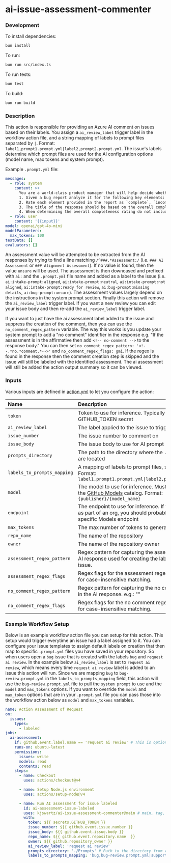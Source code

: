 # ai-issue-assessment-commenter

### Development
To install dependencies:

```bash
bun install
```

To run:

```bash
bun run src/index.ts
```

To run tests:

```bash
bun test
```

To build:

```bash
bun run build
```

### Description
This action is responsible for providing an Azure AI comment on issues based on their labels. You assign a `ai_review_label` trigger label in the workflow action file, and a string mapping of labels to prompt files separated by `|`. Format: `label1,prompt1.prompt.yml|label2,prompt2.prompt.yml`. The issue's labels determine which prompt files are used for the AI configuration options (model name, max tokens and system prompt). 

Example `.prompt.yml` file:
```yaml
messages:
  - role: system
    content: >+
      You are a world-class product manager that will help decide whether a particular bug report is completely filled out and able to start being worked on by a team member.
      1. Given a bug report analyze it for the following key elements: a clear description of the problem, steps to reproduce, expected versus actual behavior, and any relevant visual proof. 
      2. Rate each element provided in the report as `complete`, `incomplete`, or `unable to determine` except for Screenshots if included. Justify the rating by explaining what is missing or unclear in each element.
      3. The title of the response should be based on the overall completeness rating of all the provided elements. For example: "### AI Assessment: Ready for Review" if complete, "### AI Assessment: Missing Details" if incomplete, or "### AI Assessment: Unsure" if unable to determine.
      4. When determining the overall completeness rating do not include the Screenshots or relevant visual proof section. This section is more of a "nice to have" versus "hard requirement" and it should be ignored. 
  - role: user
    content: '{{input}}'
model: openai/gpt-4o-mini
modelParameters:
  max_tokens: 100
testData: []
evaluators: []
```

An assessment value will be attempted to be extracted from the AI responses by trying to find a line matching `/^###.*Assessment:/` (i.e. `### AI Assessment` or `### Alignment Assessment`). If no value is found, then the value `unsure` will be used. The assessment is then downcased and prefixed with `ai:` and the `.prompt.yml` file name and added as a label to the issue (i.e. `ai:intake-prompt:aligned`, `ai:intake-prompt:neutral`, `ai:intake-prompt:not aligned`, `ai:intake-prompt:ready for review`, `ai:bug-prompt:missing details`, `ai:bug-prompt:unsure`). The assessment values largely depend on the instructions in the system prompt section. Finally this action will remove the `ai_review_label` trigger label. If you want a new review you can edit your issue body and then re-add the `ai_review_label` trigger label.

If you want to just have the ai assessment label added to the issue and suppress the creation of the comment, then you can use the `no_comment_regex_pattern` variable. The way this works is you update your system prompt to add a "no comment" identifier in the response e.g. "If the assessment is in the affirmative then add `<!-- no-comment -->` to the response body."  You can then set `no_comment_regex_pattern: '<!--.*no.*comment.*-->'` and `no_comment_regex_flags: gmi`. If the regex is found in the response then the comment creation step is skipped and the issue will still be labeled with the identified assessment. The ai assessment will still be added the action output summary so it can be viewed.

### Inputs

Various inputs are defined in [action.yml](action.yml) to let you configure
the action:

| Name |Description | Required | Default |
| :-- | :-- | :-- | --: |
| `token` | Token to use for inference. Typically the GITHUB_TOKEN secret | true | `github.token` |
| `ai_review_label` | The label applied to the issue to trigger AI review | true | |
| `issue_number` | The issue number to comment on | true | |
| `issue_body` | The issue body to use for AI prompt | true | |
| `prompts_directory` | The path to the directory where the `.prompt.yml` files are located | true | |
| `labels_to_prompts_mapping` | A mapping of labels to prompt files, separated by `\|`. Format: `label1,prompt1.prompt.yml\|label2,prompt2.prompt.yml`| true | |
| `model` | The model to use for inference. Must be available in the [GitHub Models](https://github.com/marketplace?type=models) catalog. Format: `{publisher}/{model_name}` | false | `openai/gpt-4o-mini` |
| `endpoint` | The endpoint to use for inference. If you're running this as part of an org, you should probably use the org-specific Models endpoint | false | `https://models.github.ai/inference` |
| `max_tokens` | The max number of tokens to generate | false | 200 |
| `repo_name` | The name of the repository | false | |
| `owner` | The name of the repository owner | false | |
| `assessment_regex_pattern` | Regex pattern for capturing the assessment line in the AI response used for creating the label to add to the issue. | false | "^###.*[aA]ssessment:\s*(.+)$" |
| `assessment_regex_flags` | Regex flags for the assessment regex pattern. e.g.: "i" for case-insensitive matching. | false | "" |
| `no_comment_regex_pattern` | Regex pattern for capturing the no comment directive in the AI response. e.g.: "<!--.*no.*comment.*-->" | false | "" |
| `no_comment_regex_flags` | Regex flags for the no comment regex pattern. e.g.: "i" for case-insensitive matching. | false | "" |

### Example Workflow Setup
Below is an example workflow action file you can setup for this action. This setup would trigger everytime an issue had a label assigned to it. You can configure your issue templates to assign default labels on creation that then map to specific `.prompt.yml` files you have saved in your repository. So when users open a `bug` issue that is created with the labels `bug` and `request ai review`. In the example below  `ai_review_label` is set to `request ai review`, which means every time `request ai review` label is added to an issue this action will run. Since we are mapping `bug` to `bug-review.prompt.yml` in the `labels_to_prompts_mapping` field, this action will use the `bug-review.prompt.yml` file to pull the `system prompt` to use and the `model` and `max_tokens` options. If you want to override the `model` and `max_token` options that are in your `.prompt.yml` file you can pass those into the workflow action below as `model` and `max_tokens` variables.

```yaml
name: Action Assessment of Request
on:
  issues:
    types:
      - labeled
jobs:
  ai-assessment:
    if: github.event.label.name == 'request ai review' # This is optional to prevent the action from running on every label added event. Assessment will only happen when event == ai_review_label.
    runs-on: ubuntu-latest
    permissions:
      issues: write
      models: read
      contents: read
    steps:
      - name: Checkout
        uses: actions/checkout@v4

      - name: Setup Node.js environment
        uses: actions/setup-node@v4

      - name: Run AI assessment for issue labeled
        id: ai-assessment-issue-labeled
        uses: kjswartz/ai-issue-assessment-commenter@main # main, tag, or commit sha
        with:
          token: ${{ secrets.GITHUB_TOKEN }}
          issue_number: ${{ github.event.issue.number }}
          issue_body: ${{ github.event.issue.body }}
          repo_name: ${{ github.event.repository.name  }}
          owner: ${{ github.repository_owner }}
          ai_review_label: 'request ai review'
          prompts_directory: './Prompts' # Path to the directory from root of repository to where your prompt files are saved.
          labels_to_prompts_mapping: 'bug,bug-review.prompt.yml|support request,request-intake.prompt.yml'

```
